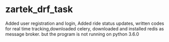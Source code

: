 # zartek_drf_task

Added user registration and login,
Added ride status updates,
written codes for real time tracking,downloaded celery, downloaded and installed redis as message broker. but the program is not running on python 3.6.0
